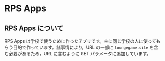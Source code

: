 # RPS Apps

## RPS Apps について

RPS Apps は学校で使うために作ったアプリです。主に同じ学校の人に使ってもらう目的で作っています。諸事情により，URL の一部に `loungegame.site` を含む必要があるため，URL に含むように GET パラメータに追加しています。
